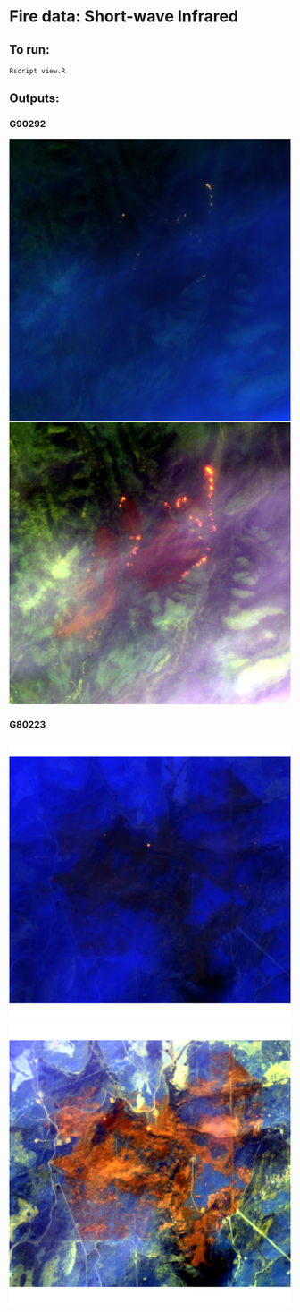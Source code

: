 # Fire data: Short-wave Infrared

## To run:
```
Rscript view.R
```

## Outputs:
### G90292
<img src="png/G90292_20230514.tif_scaled.png" width="650">

<img src="png/G90292_20230514.tif_trimmed.png" width="650">

### G80223
<img src="png/G80223_20230513.tif_scaled.png" width="650">

<img src="png/G80223_20230513.tif_trimmed.png" width="650">



